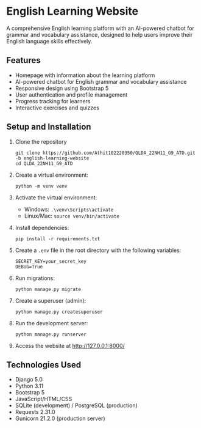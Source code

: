 # English Learning Website

A comprehensive English learning platform with an AI-powered chatbot for grammar and vocabulary assistance, designed to help users improve their English language skills effectively.

## Features

- Homepage with information about the learning platform
- AI-powered chatbot for English grammar and vocabulary assistance
- Responsive design using Bootstrap 5
- User authentication and profile management
- Progress tracking for learners
- Interactive exercises and quizzes

## Setup and Installation

1. Clone the repository
   ```
   git clone https://github.com/Athit102220350/QLDA_22NH11_G9_ATD.git -b english-learning-website
   cd QLDA_22NH11_G9_ATD
   ```

2. Create a virtual environment:
   ```
   python -m venv venv
   ```

3. Activate the virtual environment:
   - Windows: `.\venv\Scripts\activate`
   - Linux/Mac: `source venv/bin/activate`

4. Install dependencies:
   ```
   pip install -r requirements.txt
   ```

5. Create a `.env` file in the root directory with the following variables:
   ```
   SECRET_KEY=your_secret_key
   DEBUG=True
   ```

6. Run migrations:
   ```
   python manage.py migrate
   ```

7. Create a superuser (admin):
   ```
   python manage.py createsuperuser
   ```

8. Run the development server:
   ```
   python manage.py runserver
   ```

9. Access the website at http://127.0.0.1:8000/

## Technologies Used

- Django 5.0
- Python 3.11
- Bootstrap 5
- JavaScript/HTML/CSS
- SQLite (development) / PostgreSQL (production)
- Requests 2.31.0
- Gunicorn 21.2.0 (production server)



